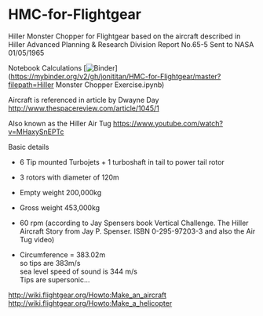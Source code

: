 # HMC-for-Flightgear
Hiller Monster Chopper for Flightgear based on the aircraft described in Hiller Advanced Planning &amp; Research Division Report No.65-5
Sent to NASA 01/05/1965

Notebook Calculations
[![Binder](https://mybinder.org/badge.svg)](https://mybinder.org/v2/gh/jonititan/HMC-for-Flightgear/master?filepath=Hiller Monster Chopper Exercise.ipynb)

Aircraft is referenced in article by Dwayne Day
http://www.thespacereview.com/article/1045/1

Also known as the Hiller Air Tug https://www.youtube.com/watch?v=MHaxySnEPTc


Basic details  
* 6 Tip mounted Turbojets + 1 turboshaft in tail to power tail rotor  
* 3 rotors with diameter of 120m  
* Empty weight 200,000kg  
* Gross weight 453,000kg  
* 60 rpm (according to Jay Spensers book Vertical Challenge. The Hiller Aircraft Story from Jay P. Spenser. ISBN 0-295-97203-3 and also the Air Tug video)  

* Circumference = 383.02m  
so tips are 383m/s  
sea level speed of sound is 344 m/s   
Tips are supersonic...  


http://wiki.flightgear.org/Howto:Make_an_aircraft  
http://wiki.flightgear.org/Howto:Make_a_helicopter

